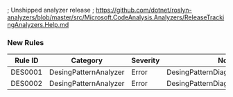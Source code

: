 ﻿; Unshipped analyzer release
; https://github.com/dotnet/roslyn-analyzers/blob/master/src/Microsoft.CodeAnalysis.Analyzers/ReleaseTrackingAnalyzers.Help.md

### New Rules
Rule ID | Category | Severity | Notes
--------|----------|----------|-------
DES0001 | DesingPatternAnalyzer | Error | DesingPatternDiagnosticsDescriptors
DES0002 | DesingPatternAnalyzer | Error | DesingPatternDiagnosticsDescriptors